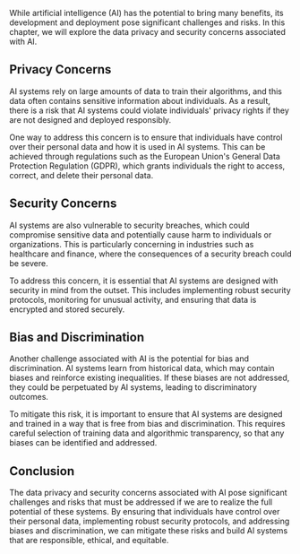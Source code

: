 
While artificial intelligence (AI) has the potential to bring many benefits, its development and deployment pose significant challenges and risks. In this chapter, we will explore the data privacy and security concerns associated with AI.

Privacy Concerns
----------------

AI systems rely on large amounts of data to train their algorithms, and this data often contains sensitive information about individuals. As a result, there is a risk that AI systems could violate individuals' privacy rights if they are not designed and deployed responsibly.

One way to address this concern is to ensure that individuals have control over their personal data and how it is used in AI systems. This can be achieved through regulations such as the European Union's General Data Protection Regulation (GDPR), which grants individuals the right to access, correct, and delete their personal data.

Security Concerns
-----------------

AI systems are also vulnerable to security breaches, which could compromise sensitive data and potentially cause harm to individuals or organizations. This is particularly concerning in industries such as healthcare and finance, where the consequences of a security breach could be severe.

To address this concern, it is essential that AI systems are designed with security in mind from the outset. This includes implementing robust security protocols, monitoring for unusual activity, and ensuring that data is encrypted and stored securely.

Bias and Discrimination
-----------------------

Another challenge associated with AI is the potential for bias and discrimination. AI systems learn from historical data, which may contain biases and reinforce existing inequalities. If these biases are not addressed, they could be perpetuated by AI systems, leading to discriminatory outcomes.

To mitigate this risk, it is important to ensure that AI systems are designed and trained in a way that is free from bias and discrimination. This requires careful selection of training data and algorithmic transparency, so that any biases can be identified and addressed.

Conclusion
----------

The data privacy and security concerns associated with AI pose significant challenges and risks that must be addressed if we are to realize the full potential of these systems. By ensuring that individuals have control over their personal data, implementing robust security protocols, and addressing biases and discrimination, we can mitigate these risks and build AI systems that are responsible, ethical, and equitable.

